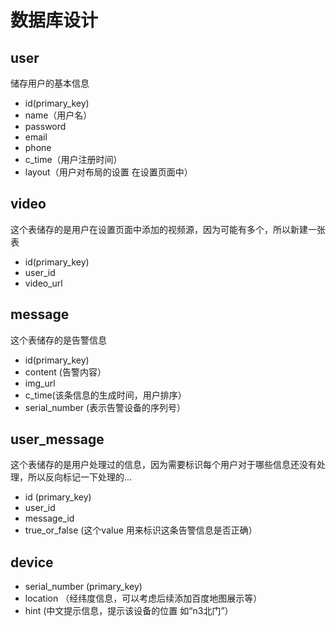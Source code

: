 # 数据库设计


## user

储存用户的基本信息

* id(primary_key)
* name（用户名）
* password
* email
* phone
* c_time（用户注册时间）
* layout（用户对布局的设置 在设置页面中）


## video

这个表储存的是用户在设置页面中添加的视频源，因为可能有多个，所以新建一张表

* id(primary_key)
* user_id
* video_url

## message 

这个表储存的是告警信息

* id(primary_key)
* content (告警内容）
* img_url
* c_time(该条信息的生成时间，用户排序）
* serial_number (表示告警设备的序列号）


## user_message

这个表储存的是用户处理过的信息，因为需要标识每个用户对于哪些信息还没有处理，所以反向标记一下处理的...

* id (primary_key)
* user_id
* message_id
* true_or_false (这个value 用来标识这条告警信息是否正确）


## device

* serial_number (primary_key)
* location （经纬度信息，可以考虑后续添加百度地图展示等）
* hint (中文提示信息，提示该设备的位置 如“n3北门”）